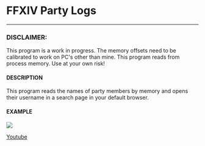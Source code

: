 # FFXIV Party Logs
--------------------------

### DISCLAIMER:
This program is a work in progress. The memory offsets need to be calibrated to work on PC's other than mine.
This program reads from process memory. Use at your own risk!

#### DESCRIPTION
This program reads the names of party members by memory and opens their username in a search page in your default browser.

#### EXAMPLE
![](https://media.giphy.com/media/xUOxfkTf6NHqzHwgyQ/giphy.gif)


[Youtube](https://youtu.be/r9TKVYfq_b0)
